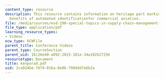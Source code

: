 ```yaml
---
content_type: resource
description: This resource contains information on heritage part marking requirements,
  benefits of automated identificationfor commercial aviation.
file: /media/courses/esd-290-special-topics-in-supply-chain-management-spring-2005/2ca924be7679016a8e0b7989dd7e6b2a_kenporad.pdf
file_type: application/pdf
learning_resource_types:
- Videos
ocw_type: OCWFile
parent_title: Conference Videos
parent_type: CourseSection
parent_uid: 16c26e40-a092-2015-181e-34a102b27256
resourcetype: Document
title: kenporad.pdf
uid: 2ca924be-7679-016a-8e0b-7989dd7e6b2a
---
```


